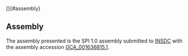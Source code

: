 []{#assembly}

Assembly
--------

The assembly presented is the SPI 1.0 assembly submitted to
[INSDC](http://www.insdc.org) with the assembly accession
[GCA\_001636815.1](http://www.ebi.ac.uk/ena/data/view/GCA_001636815.1).
